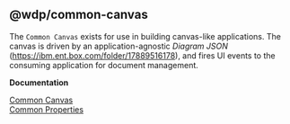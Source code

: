 ## @wdp/common-canvas

The `Common Canvas` exists for use in building canvas-like applications. The canvas is driven by an application-agnostic _Diagram JSON_ (https://ibm.ent.box.com/folder/17889516178), and fires UI events to the consuming application for document management.

**Documentation**

[Common Canvas](https://github.ibm.com/NGP-TWC/wdp-abstract-canvas/wiki/Common-Canvas-Documentation)  
[Common Properties](https://github.ibm.com/NGP-TWC/wdp-abstract-canvas/wiki/Common-Properties-documentation)
